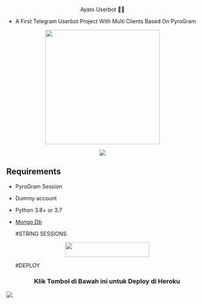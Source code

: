 <p align="center">Ayato Userbot 🐻‍❄️ </p>

- A First Telegram Userbot Project With Multi Clients Based On PyroGram

<p align="center"><a href="https://t.me/idealizerd"><img src="https://telegra.ph/file/da0f79694e2c3d44bdfa3.jpg" width="300"></a></p>
<p align="center">
    <a href="https://www.python.org/" alt="made-with-python"> <img src="https://img.shields.io/badge/Made%20with-Python-black.svg?style=flat-square&logo=python&logoColor=blue&color=red" /></a>
  
## Requirements 

- PyroGram Session
- Dummy account
- Python 3.8+ or 3.7
- [Mongo Db](https://youtu.be/mnvjt_a5JYA)
  
  #STRING SESSIONS
  
  <p align="center"><a href="https://replit.com/@Itz-zaid/pyrogram"> <img src="https://img.shields.io/badge/String%20Session-black?style=for-the-badge&logo=replit" width="220" height="38.45"/></a></p>
  
  #DEPLOY
  
  <h3 align="center">Klik Tombol di Bawah ini untuk Deploy di Heroku</h3>
<a href="https://heroku.com/deploy?template=https://github.com/ArmanGG01/PyroKar-Userbot"><img src="https://www.herokucdn.com/deploy/button.svg"></a>
</div>
  
 
